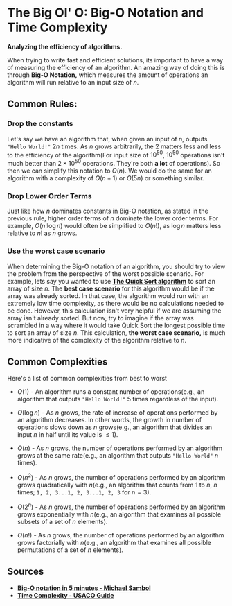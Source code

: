 # **The Big Ol' O:** Big-O Notation and Time Complexity
**Analyzing the efficiency of algorithms.**

When trying to write fast and efficient solutions, its important to have a way of measuring the efficiency of an algorithm. An amazing way of doing this is through **Big-O Notation,** which measures the amount of operations an algorithm will run relative to an input size of $n$.

## Common Rules:

### Drop the constants
Let's say we have an algorithm that, when given an input of $n$, outputs `"Hello World!"` $2n$ times. As $n$ grows arbitrarily, the $2$ matters less and less to the efficiency of the algorithm(For input size of $10^{50}$, $10^{50}$ operations isn't much better than $2 \times10^{50}$ operations. They're both **a lot** of operations). So then we can simplify this notation to $O(n)$. We would do the same for an algorithm with a complexity of $O(n+1)$ or $O(5n)$ or something similar.

### Drop Lower Order Terms
Just like how $n$ dominates constants in Big-O notation, as stated in the previous rule, higher order terms of $n$ dominate the lower order terms. For example, $O(n!\log n)$ would often be simplified to $O(n!)$, as $\log n$ matters less relative to $n!$ as $n$ grows.

### Use the worst case scenario
When determining the Big-O notation of an algorithm, you should try to view the problem from the perspective of the worst possible scenario. For example, lets say you wanted to use [**The Quick Sort algorithm**](https://www.geeksforgeeks.org/quick-sort/) to sort an array of size $n$. The **best case scenario** for this algorithm would be if the array was already sorted. In that case, the algorithm would run with an extremely low time complexity, as there would be no calculations needed to be done. However, this calculation isn't very helpful if we are assuming the array isn't already sorted. But now, try to imagine if the array was scrambled in a way where it would take Quick Sort the longest possible time to sort an array of size $n$. This calculation, **the worst case scenario,** is much more indicative of the complexity of the algorithm relative to $n$.

## Common Complexities
Here's a list of common complexities from best to worst

- $O(1)$ - An algorithm runs a constant number of operations(e.g., an algorithm that outputs `"Hello World!"` 5 times regardless of the input).

- $O(\log n)$ - As $n$ grows, the rate of increase of operations performed by an algorithm decreases. In other words, the growth in number of operations slows down as $n$ grows(e.g., an algorithm that divides an input $n$ in half until its value is $\le 1$).

- $O(n)$ - As $n$ grows, the number of operations performed by an algorithm grows at the same rate(e.g., an algorithm that outputs `"Hello World"` $n$ times).

- $O(n^2)$ - As $n$ grows, the number of operations performed by an algorithm grows quadratically with $n$(e.g., an algorithm that counts from $1$ to $n$, $n$ times; `1, 2, 3...1, 2, 3...1, 2, 3` for $n = 3$).

- $O(2^n)$ - As $n$ grows, the number of operations performed by an algorithm grows exponentially with $n$(e.g., an algorithm that examines all possible subsets of a set of $n$ elements).

- $O(n!)$ - As $n$ grows, the number of operations performed by an algorithm grows factorially with $n$(e.g., an algorithm that examines all possible permutations of a set of $n$ elements).


## Sources
- [**Big-O notation in 5 minutes - Michael Sambol**](https://www.youtube.com/watch?v=__vX2sjlpXU&ab_channel=MichaelSambol)
- [**Time Complexity - USACO Guide**](https://usaco.guide/bronze/time-comp?lang=cpp)

